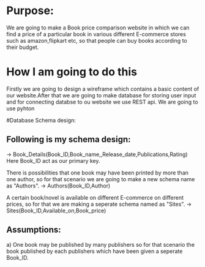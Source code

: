# Purpose:

 We are going to make a Book price comparison website in which we can find a price of a particular book in various different E-commerce stores such as amazon,flipkart etc,
so that people can buy books according to their budget.

# How I am going to do this

 Firstly we are going to design a wireframe which contains a basic content of our website.After that we are going to make database for storing user input and for connecting databse to ou
website we use REST api. We are going to use pyhton

#Database Schema design:

## Following is my schema design:
  -> Book_Details(Book_ID,Book_name,,Release_date,Publications,Rating)
   Here Book_ID act as our primary key.

  There is possibilities that one book may have been printed by more than one author, so for that scenario we are going to make a new schema name as "Authors".
  -> Authors(Book_ID,Author)

  A certain book/novel is available on different E-commerce on different prices, so for that we are making a seperate schema named as "Sites".
  -> Sites(Book_ID,Available_on,Book_price)

## Assumptions:
a) One book may be published by many publishers so for that scenario the book published by each publishers which have been given a seperate Book_ID.








